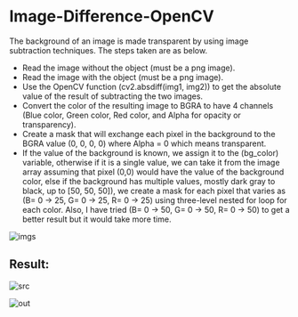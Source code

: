 # Image-Difference-OpenCV

The background of an image is made transparent by using image subtraction techniques. The steps taken are as below.
-	Read the image without the object (must be a png image).
-	Read the image with the object (must be a png image).
-	Use the OpenCV function (cv2.absdiff(img1, img2)) to get the absolute value of the result of subtracting the two images.
-	Convert the color of the resulting image to BGRA to have 4 channels (Blue color, Green color, Red color, and Alpha for opacity or transparency).
-	Create a mask that will exchange each pixel in the background to the BGRA value (0, 0, 0, 0) where Alpha = 0 which means transparent.
-	If the value of the background is known, we assign it to the (bg_color) variable, otherwise if it is a single value, we can take it from the image array assuming that pixel (0,0) would have the value of the background color, else if the background has multiple values, mostly dark gray to black, up to [50, 50, 50]), we create a mask for each pixel that varies as (B= 0 -> 25, G= 0 -> 25, R= 0 -> 25) using three-level nested for loop for each color. Also, I have tried (B= 0 -> 50, G= 0 -> 50, R= 0 -> 50) to get a better result but it would take more time. 


![imgs](https://user-images.githubusercontent.com/40549682/63403968-1561b800-c3ea-11e9-92bf-3d512040a7a4.PNG)

## Result:

![src](https://user-images.githubusercontent.com/40549682/63404061-6bcef680-c3ea-11e9-997f-3dcdb394c770.png)

![out](https://user-images.githubusercontent.com/40549682/63404043-52c64580-c3ea-11e9-89a3-9cbacba47a2b.png)
